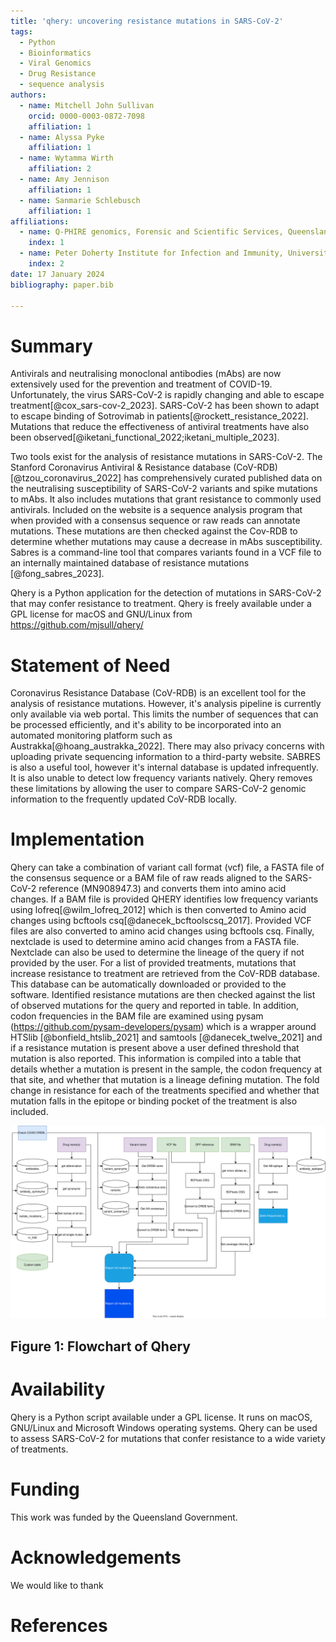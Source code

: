 ```yaml
---
title: 'qhery: uncovering resistance mutations in SARS-CoV-2'
tags:
  - Python
  - Bioinformatics
  - Viral Genomics
  - Drug Resistance
  - sequence analysis
authors:
  - name: Mitchell John Sullivan
    orcid: 0000-0003-0872-7098
    affiliation: 1
  - name: Alyssa Pyke
    affiliation: 1
  - name: Wytamma Wirth
    affiliation: 2
  - name: Amy Jennison
    affiliation: 1
  - name: Sanmarie Schlebusch
    affiliation: 1
affiliations:
  - name: Q-PHIRE genomics, Forensic and Scientific Services, Queensland Health
    index: 1
  - name: Peter Doherty Institute for Infection and Immunity, University of Melbourne, Melbourne, VIC, Australia
    index: 2
date: 17 January 2024
bibliography: paper.bib

---
```


# Summary

Antivirals and neutralising monoclonal antibodies (mAbs) are now extensively
used for the prevention and treatment of COVID-19. Unfortunately, the virus
SARS-CoV-2 is rapidly changing and able to escape treatment[@cox_sars-cov-2_2023]. SARS-CoV-2 has been
shown to adapt to escape binding of Sotrovimab in patients[@rockett_resistance_2022]. Mutations that reduce
the effectiveness of antiviral treatments have also been observed[@iketani_functional_2022;iketani_multiple_2023].

Two tools exist for the analysis of resistance mutations in SARS-CoV-2.
The Stanford Coronavirus Antiviral & Resistance database (CoV-RDB)[@tzou_coronavirus_2022] has comprehensively
curated published data on the neutralising susceptibility of SARS-CoV-2 variants and
spike mutations to mAbs. It also includes mutations that grant resistance to commonly used antivirals.
Included on the website is a sequence analysis program that when provided with a consensus sequence or raw reads can
annotate mutations. These mutations are then checked against the Cov-RDB to determine whether mutations may cause a
decrease in mAbs susceptibility. Sabres is a command-line tool that compares variants found in a VCF file to an
internally
maintained database of resistance mutations [@fong_sabres_2023].

Qhery is a Python application for the detection of mutations in SARS-CoV-2 that
may confer resistance to treatment. Qhery is freely available under a GPL license
for macOS and GNU/Linux from https://github.com/mjsull/qhery/

# Statement of Need

Coronavirus Resistance Database (CoV-RDB) is an excellent tool for the analysis of resistance mutations. However, it's
analysis pipeline is currently only available via web portal. This limits the number of sequences that can be processed
efficiently, and it's ability to be incorporated into an automated monitoring platform such as
Austrakka[@hoang_austrakka_2022]. There may also privacy concerns with uploading private sequencing information to a
third-party website. SABRES is also a useful tool,
however it's internal database is updated infrequently. It is also unable to detect low frequency variants natively. Qhery
removes
these limitations by allowing the user to compare SARS-CoV-2 genomic information to the frequently updated CoV-RDB
locally.

# Implementation

Qhery can take a combination of variant call format (vcf) file, a FASTA file of the consensus sequence or a BAM file of raw reads aligned to the SARS-CoV-2 reference (MN908947.3) and converts them into amino acid changes. If a BAM file is
provided QHERY identifies low frequency variants using lofreq[@wilm_lofreq_2012] which is then converted to Amino acid changes using
bcftools csq[@danecek_bcftoolscsq_2017]. Provided VCF files are also converted to amino acid changes using bcftools csq. Finally, nextclade
is used
to determine amino acid changes from a FASTA file. Nextclade can also be used to determine the lineage of the query if
not provided by the user. For a list of provided treatments, mutations that increase resistance to treatment are
retrieved
from the CoV-RDB database. This database can be automatically downloaded or provided to the software. Identified
resistance
mutations are then checked against the list of observed mutations for the query and reported in table. In addition,
codon
frequencies in the BAM file are examined using pysam (https://github.com/pysam-developers/pysam) which is a wrapper around HTSlib [@bonfield_htslib_2021] and 
samtools [@danecek_twelve_2021] and if a resistance mutation is present above a user defined
threshold that mutation is also reported. This information is compiled into a table that details whether a mutation
is present in the sample, the codon frequency at that site, and whether that mutation is a lineage defining mutation.
The fold change in resistance for each of the treatments specified and whether that mutation falls in the epitope or
binding pocket of the treatment is also included.



![Flowchart of qhery](https://github.com/mjsull/qhery/blob/main/paper/flowchart.svg?raw=true)

## Figure 1: Flowchart of Qhery

# Availability

Qhery is a Python script available under a GPL license. It runs on macOS, GNU/Linux
and Microsoft Windows operating systems. Qhery can be used to assess SARS-CoV-2 for
mutations that confer resistance to a wide variety of treatments.

# Funding

This work was funded by the Queensland Government.

# Acknowledgements

We would like to thank

# References